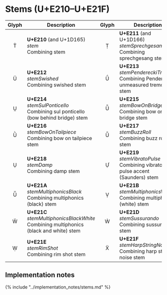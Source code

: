 Stems (U+E210–U+E21F)
=====================

| **Glyph** | **Description** | **Glyph** | **Description**
| :-------: | --------------- | :-------: | ---------------
|<span class="bravura_large">&#xe210;</span> | **U+E210** (and U+1D165)<br/>*stem*<br/>Combining stem | <span class="bravura_large">&#xe211;</span> | **U+E211** (and U+1D166)<br/>*stemSprechgesang*<br/>Combining sprechgesang stem
|<span class="bravura_large">&#xe212;</span> | **U+E212**<br/>*stemSwished*<br/>Combining swished stem | <span class="bravura_large">&#xe213;</span> | **U+E213**<br/>*stemPendereckiTremolo*<br/>Combining Penderecki unmeasured tremolo stem
|<span class="bravura_large">&#xe214;</span> | **U+E214**<br/>*stemSulPonticello*<br/>Combining sul ponticello (bow behind bridge) stem | <span class="bravura_large">&#xe215;</span> | **U+E215**<br/>*stemBowOnBridge*<br/>Combining bow on bridge stem
|<span class="bravura_large">&#xe216;</span> | **U+E216**<br/>*stemBowOnTailpiece*<br/>Combining bow on tailpiece stem | <span class="bravura_large">&#xe217;</span> | **U+E217**<br/>*stemBuzzRoll*<br/>Combining buzz roll stem
|<span class="bravura_large">&#xe218;</span> | **U+E218**<br/>*stemDamp*<br/>Combining damp stem | <span class="bravura_large">&#xe219;</span> | **U+E219**<br/>*stemVibratoPulse*<br/>Combining vibrato pulse accent (Saunders) stem
|<span class="bravura_large">&#xe21a;</span> | **U+E21A**<br/>*stemMultiphonicsBlack*<br/>Combining multiphonics (black) stem | <span class="bravura_large">&#xe21b;</span> | **U+E21B**<br/>*stemMultiphonicsWhite*<br/>Combining multiphonics (white) stem
|<span class="bravura_large">&#xe21c;</span> | **U+E21C**<br/>*stemMultiphonicsBlackWhite*<br/>Combining multiphonics (black and white) stem | <span class="bravura_large">&#xe21d;</span> | **U+E21D**<br/>*stemSussurando*<br/>Combining sussurando stem
|<span class="bravura_large">&#xe21e;</span> | **U+E21E**<br/>*stemRimShot*<br/>Combining rim shot stem | <span class="bravura_large">&#xe21f;</span> | **U+E21F**<br/>*stemHarpStringNoise*<br/>Combining harp string noise stem

Implementation notes
---------------------

{% include "../implementation_notes/stems.md" %}